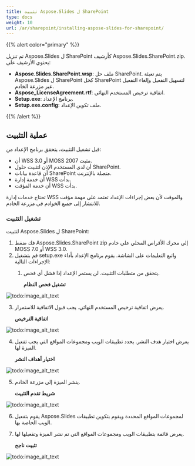```yaml
---
title: تثبيت Aspose.Slides ل SharePoint
type: docs
weight: 10
url: /ar/sharepoint/installing-aspose-slides-for-sharepoint/
---
```


{{% alert color="primary" %}} 

تم تنزيل Aspose.Slides ل SharePoint كأرشيف Aspose.Slides.SharePoint.zip. يحتوي الأرشيف على: 

- **Aspose.Slides.SharePoint.wsp**: ملف حل SharePoint. يتم تعبئة Aspose.Slides ل SharePoint كحل SharePoint لتسهيل التفعيل وإلغاء التفعيل عبر مزرعة الخادم.
- **Aspose_LicenseAgreement.rtf**: اتفاقية ترخيص المستخدم النهائي.
- **Setup.exe**: برنامج الإعداد.
- **Setup.exe.config**: ملف تكوين الإعداد.

{{% /alert %}} 
## **عملية التثبيت**
قبل تشغيل التثبيت، يتحقق برنامج الإعداد من:

- أن WSS 3.0 أو MOSS 2007 مثبت.
- أن لدى المستخدم الإذن لتثبيت حلول SharePoint.
- أن قاعدة بيانات SharePoint متصلة بالإنترنت.
- أن خدمة إدارة WSS بدأت.
- أن خدمة المؤقت WSS بدأت.

تحتاج خدمات إدارة WSS والموقت لأن بعض إجراءات الإعداد تعتمد على مهمة مؤقت للانتشار إلى جميع الخوادم في مزرعة الخادم. 
### **تشغيل التثبيت**
لتثبيت Aspose.Slides ل SharePoint: 

1. فك ضغط Aspose.Slides.SharePoint zip إلى محرك الأقراص المحلي على خادم MOSS 7.0 أو WSS 3.0.
2. قم بتشغيل setup.exe واتبع التعليمات على الشاشة.
   يقوم برنامج الإعداد بأداء الإجراءات التالية: 
   1. يتحقق من متطلبات التثبيت. لن يستمر الإعداد إذا فشل أي فحص. 

      **تشغيل فحص النظام** 

![todo:image_alt_text](installing-aspose-slides-for-sharepoint_1.png)




3. يعرض اتفاقية ترخيص المستخدم النهائي. يجب قبول الاتفاقية للاستمرار. 

   **اتفاقية الترخيص** 

![todo:image_alt_text](installing-aspose-slides-for-sharepoint_2.png)




4. يعرض اختيار هدف النشر. يحدد تطبيقات الويب ومجموعات المواقع التي يجب تفعيل الميزة لها. 

   **اختيار أهداف النشر** 

![todo:image_alt_text](installing-aspose-slides-for-sharepoint_3.png)




5. ينشر الميزة إلى مزرعة الخادم. 

   **شريط تقدم التثبيت** 

![todo:image_alt_text](installing-aspose-slides-for-sharepoint_4.png)




6. يقوم بتفعيل Aspose.Slides لمجموعات المواقع المحددة ويقوم بتكوين تطبيقات الويب الخاصة بها.
7. يعرض قائمة بتطبيقات الويب ومجموعات المواقع التي تم نشر الميزة وتفعيلها لها. 

   **تثبيت ناجح** 

![todo:image_alt_text](installing-aspose-slides-for-sharepoint_5.png)